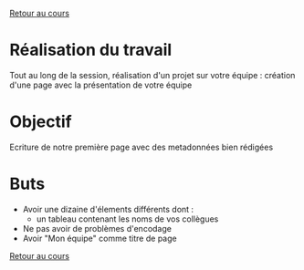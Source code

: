 [Retour au cours](../cours.md)

# Réalisation du travail

Tout au long de la session, réalisation d'un projet sur votre équipe : création d'une page avec la présentation de votre équipe

# Objectif

Ecriture de notre première page avec des metadonnées bien rédigées

# Buts

* Avoir une dizaine d'élements différents dont :
	- un tableau contenant les noms de vos collègues
* Ne pas avoir de problèmes d'encodage
* Avoir "Mon équipe" comme titre de page

[Retour au cours](../cours.md)
